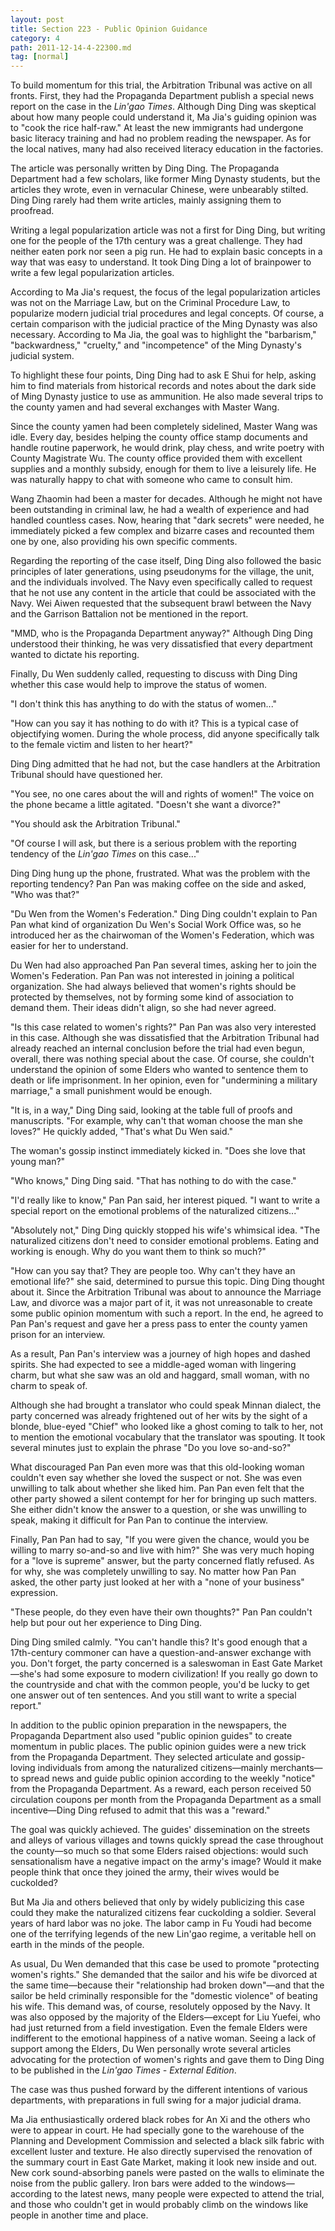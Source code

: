 ```yaml
---
layout: post
title: Section 223 - Public Opinion Guidance
category: 4
path: 2011-12-14-4-22300.md
tag: [normal]
---
```


To build momentum for this trial, the Arbitration Tribunal was active on all fronts. First, they had the Propaganda Department publish a special news report on the case in the *Lin'gao Times*. Although Ding Ding was skeptical about how many people could understand it, Ma Jia's guiding opinion was to "cook the rice half-raw." At least the new immigrants had undergone basic literacy training and had no problem reading the newspaper. As for the local natives, many had also received literacy education in the factories.

The article was personally written by Ding Ding. The Propaganda Department had a few scholars, like former Ming Dynasty students, but the articles they wrote, even in vernacular Chinese, were unbearably stilted. Ding Ding rarely had them write articles, mainly assigning them to proofread.

Writing a legal popularization article was not a first for Ding Ding, but writing one for the people of the 17th century was a great challenge. They had neither eaten pork nor seen a pig run. He had to explain basic concepts in a way that was easy to understand. It took Ding Ding a lot of brainpower to write a few legal popularization articles.

According to Ma Jia's request, the focus of the legal popularization articles was not on the Marriage Law, but on the Criminal Procedure Law, to popularize modern judicial trial procedures and legal concepts. Of course, a certain comparison with the judicial practice of the Ming Dynasty was also necessary. According to Ma Jia, the goal was to highlight the "barbarism," "backwardness," "cruelty," and "incompetence" of the Ming Dynasty's judicial system.

To highlight these four points, Ding Ding had to ask E Shui for help, asking him to find materials from historical records and notes about the dark side of Ming Dynasty justice to use as ammunition. He also made several trips to the county yamen and had several exchanges with Master Wang.

Since the county yamen had been completely sidelined, Master Wang was idle. Every day, besides helping the county office stamp documents and handle routine paperwork, he would drink, play chess, and write poetry with County Magistrate Wu. The county office provided them with excellent supplies and a monthly subsidy, enough for them to live a leisurely life. He was naturally happy to chat with someone who came to consult him.

Wang Zhaomin had been a master for decades. Although he might not have been outstanding in criminal law, he had a wealth of experience and had handled countless cases. Now, hearing that "dark secrets" were needed, he immediately picked a few complex and bizarre cases and recounted them one by one, also providing his own specific comments.

Regarding the reporting of the case itself, Ding Ding also followed the basic principles of later generations, using pseudonyms for the village, the unit, and the individuals involved. The Navy even specifically called to request that he not use any content in the article that could be associated with the Navy. Wei Aiwen requested that the subsequent brawl between the Navy and the Garrison Battalion not be mentioned in the report.

"MMD, who is the Propaganda Department anyway?" Although Ding Ding understood their thinking, he was very dissatisfied that every department wanted to dictate his reporting.

Finally, Du Wen suddenly called, requesting to discuss with Ding Ding whether this case would help to improve the status of women.

"I don't think this has anything to do with the status of women..."

"How can you say it has nothing to do with it? This is a typical case of objectifying women. During the whole process, did anyone specifically talk to the female victim and listen to her heart?"

Ding Ding admitted that he had not, but the case handlers at the Arbitration Tribunal should have questioned her.

"You see, no one cares about the will and rights of women!" The voice on the phone became a little agitated. "Doesn't she want a divorce?"

"You should ask the Arbitration Tribunal."

"Of course I will ask, but there is a serious problem with the reporting tendency of the *Lin'gao Times* on this case..."

Ding Ding hung up the phone, frustrated. What was the problem with the reporting tendency? Pan Pan was making coffee on the side and asked, "Who was that?"

"Du Wen from the Women's Federation." Ding Ding couldn't explain to Pan Pan what kind of organization Du Wen's Social Work Office was, so he introduced her as the chairwoman of the Women's Federation, which was easier for her to understand.

Du Wen had also approached Pan Pan several times, asking her to join the Women's Federation. Pan Pan was not interested in joining a political organization. She had always believed that women's rights should be protected by themselves, not by forming some kind of association to demand them. Their ideas didn't align, so she had never agreed.

"Is this case related to women's rights?" Pan Pan was also very interested in this case. Although she was dissatisfied that the Arbitration Tribunal had already reached an internal conclusion before the trial had even begun, overall, there was nothing special about the case. Of course, she couldn't understand the opinion of some Elders who wanted to sentence them to death or life imprisonment. In her opinion, even for "undermining a military marriage," a small punishment would be enough.

"It is, in a way," Ding Ding said, looking at the table full of proofs and manuscripts. "For example, why can't that woman choose the man she loves?" He quickly added, "That's what Du Wen said."

The woman's gossip instinct immediately kicked in. "Does she love that young man?"

"Who knows," Ding Ding said. "That has nothing to do with the case."

"I'd really like to know," Pan Pan said, her interest piqued. "I want to write a special report on the emotional problems of the naturalized citizens..."

"Absolutely not," Ding Ding quickly stopped his wife's whimsical idea. "The naturalized citizens don't need to consider emotional problems. Eating and working is enough. Why do you want them to think so much?"

"How can you say that? They are people too. Why can't they have an emotional life?" she said, determined to pursue this topic. Ding Ding thought about it. Since the Arbitration Tribunal was about to announce the Marriage Law, and divorce was a major part of it, it was not unreasonable to create some public opinion momentum with such a report. In the end, he agreed to Pan Pan's request and gave her a press pass to enter the county yamen prison for an interview.

As a result, Pan Pan's interview was a journey of high hopes and dashed spirits. She had expected to see a middle-aged woman with lingering charm, but what she saw was an old and haggard, small woman, with no charm to speak of.

Although she had brought a translator who could speak Minnan dialect, the party concerned was already frightened out of her wits by the sight of a blonde, blue-eyed "Chief" who looked like a ghost coming to talk to her, not to mention the emotional vocabulary that the translator was spouting. It took several minutes just to explain the phrase "Do you love so-and-so?"

What discouraged Pan Pan even more was that this old-looking woman couldn't even say whether she loved the suspect or not. She was even unwilling to talk about whether she liked him. Pan Pan even felt that the other party showed a silent contempt for her for bringing up such matters. She either didn't know the answer to a question, or she was unwilling to speak, making it difficult for Pan Pan to continue the interview.

Finally, Pan Pan had to say, "If you were given the chance, would you be willing to marry so-and-so and live with him?" She was very much hoping for a "love is supreme" answer, but the party concerned flatly refused. As for why, she was completely unwilling to say. No matter how Pan Pan asked, the other party just looked at her with a "none of your business" expression.

"These people, do they even have their own thoughts?" Pan Pan couldn't help but pour out her experience to Ding Ding.

Ding Ding smiled calmly. "You can't handle this? It's good enough that a 17th-century commoner can have a question-and-answer exchange with you. Don't forget, the party concerned is a saleswoman in East Gate Market—she's had some exposure to modern civilization! If you really go down to the countryside and chat with the common people, you'd be lucky to get one answer out of ten sentences. And you still want to write a special report."

In addition to the public opinion preparation in the newspapers, the Propaganda Department also used "public opinion guides" to create momentum in public places. The public opinion guides were a new trick from the Propaganda Department. They selected articulate and gossip-loving individuals from among the naturalized citizens—mainly merchants—to spread news and guide public opinion according to the weekly "notice" from the Propaganda Department. As a reward, each person received 50 circulation coupons per month from the Propaganda Department as a small incentive—Ding Ding refused to admit that this was a "reward."

The goal was quickly achieved. The guides' dissemination on the streets and alleys of various villages and towns quickly spread the case throughout the county—so much so that some Elders raised objections: would such sensationalism have a negative impact on the army's image? Would it make people think that once they joined the army, their wives would be cuckolded?

But Ma Jia and others believed that only by widely publicizing this case could they make the naturalized citizens fear cuckolding a soldier. Several years of hard labor was no joke. The labor camp in Fu Youdi had become one of the terrifying legends of the new Lin'gao regime, a veritable hell on earth in the minds of the people.

As usual, Du Wen demanded that this case be used to promote "protecting women's rights." She demanded that the sailor and his wife be divorced at the same time—because their "relationship had broken down"—and that the sailor be held criminally responsible for the "domestic violence" of beating his wife. This demand was, of course, resolutely opposed by the Navy. It was also opposed by the majority of the Elders—except for Liu Yuefei, who had just returned from a field investigation. Even the female Elders were indifferent to the emotional happiness of a native woman. Seeing a lack of support among the Elders, Du Wen personally wrote several articles advocating for the protection of women's rights and gave them to Ding Ding to be published in the *Lin'gao Times - External Edition*.

The case was thus pushed forward by the different intentions of various departments, with preparations in full swing for a major judicial drama.

Ma Jia enthusiastically ordered black robes for An Xi and the others who were to appear in court. He had specially gone to the warehouse of the Planning and Development Commission and selected a black silk fabric with excellent luster and texture. He also directly supervised the renovation of the summary court in East Gate Market, making it look new inside and out. New cork sound-absorbing panels were pasted on the walls to eliminate the noise from the public gallery. Iron bars were added to the windows—according to the latest news, many people were expected to attend the trial, and those who couldn't get in would probably climb on the windows like people in another time and place.